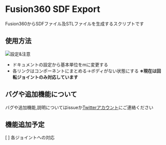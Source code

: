 # Fusion360 SDF Export
Fusion360からSDFファイル及STLファイルを生成するスクリプトです

## 使用方法
![設定&注意](https://github.com/KobayashiRui/Fusion360_SDF_Export/blob/images/img0.png)

+ ドキュメントの設定から基本単位をmに変更する
+ 各リンクはコンポーネントにまとめる→ボディがない状態にする
**※現在は回転ジョイントのみ対応しています**

## バグや追加機能について
バグや追加機能,説明についてはissueか[Twitterアカウント](https://twitter.com/3pLiendefamille)にご連絡ください

## 機能追加予定
[ ] 各ジョイントへの対応
